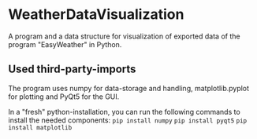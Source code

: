 # WeatherDataVisualization
A program and a data structure for visualization of exported data of the program "EasyWeather" in Python.

## Used third-party-imports ##
The program uses numpy for data-storage and handling, matplotlib.pyplot for plotting and PyQt5 for the GUI.

In a "fresh" python-installation, you can run the following commands to install the needed components:
`pip install numpy`
`pip install pyqt5`
`pip install matplotlib`
